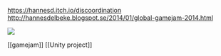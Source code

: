 https://hannesd.itch.io/discoordination
http://hannesdelbeke.blogspot.se/2014/01/global-gamejam-2014.html

![](https://img.itch.zone/aW1hZ2UvNTc0NTEyLzMwMjI2ODEucG5n/347x500/okp%2BWh.png)

[[gamejam]]
[[Unity project]]
